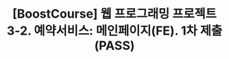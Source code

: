 ﻿---
layout: post
title: '[BoostCourse] 웹 프로그래밍 프로젝트 3-2. 예약서비스: 메인페이지(FE). 1차 제출(PASS)'
image: '/images/posts/boostcourse.jpg'
---